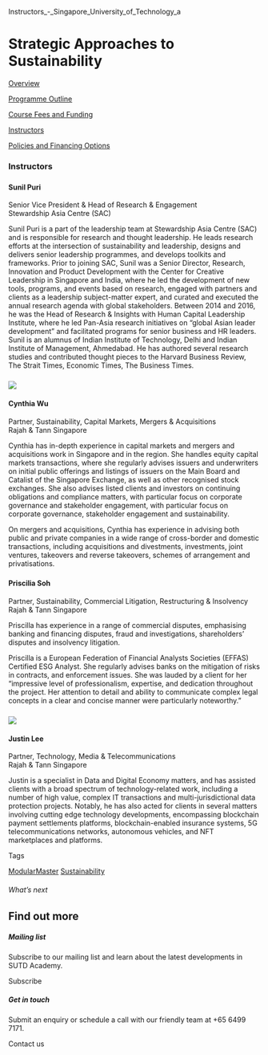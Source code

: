 Instructors_-_Singapore_University_of_Technology_a



Strategic Approaches to Sustainability
======================================

[Overview](/course/strategic-approaches-to-sustainability/#tabs)

[Programme Outline](/course/strategic-approaches-to-sustainability/programme-outline/#tabs)

[Course Fees and Funding](/course/strategic-approaches-to-sustainability/course-fees-and-funding/#tabs)

[Instructors](/course/strategic-approaches-to-sustainability/instructors/#tabs)

[Policies and Financing Options](/course/strategic-approaches-to-sustainability/policies-and-financing-options/#tabs)

### Instructors



###

#### **Sunil Puri**

Senior Vice President & Head of Research & Engagement  
Stewardship Asia Centre (SAC)

Sunil Puri is a part of the leadership team at Stewardship Asia Centre (SAC) and is responsible for research and thought leadership. He leads research efforts at the intersection of sustainability and leadership, designs and delivers senior leadership programmes, and develops toolkits and frameworks. Prior to joining SAC, Sunil was a Senior Director, Research, Innovation and Product Development with the Center for Creative Leadership in Singapore and India, where he led the development of new tools, programs, and events based on research, engaged with partners and clients as a leadership subject-matter expert, and curated and executed the annual research agenda with global stakeholders. Between 2014 and 2016, he was the Head of Research & Insights with Human Capital Leadership Institute, where he led Pan-Asia research initiatives on “global Asian leader development” and facilitated programs for senior business and HR leaders. Sunil is an alumnus of Indian Institute of Technology, Delhi and Indian Institute of Management, Ahmedabad. He has authored several research studies and contributed thought pieces to the Harvard Business Review, The Strait Times, Economic Times, The Business Times.

### 

![](https://www.sutd.edu.sg/wp-content/uploads/2024/12/Photo_SG_Cynthia-Wu-1_5254683.jpg?w=115)

#### **Cynthia Wu**

Partner, Sustainability, Capital Markets, Mergers & Acquisitions  
Rajah & Tann Singapore

Cynthia has in-depth experience in capital markets and mergers and acquisitions work in Singapore and in the region. She handles equity capital markets transactions, where she regularly advises issuers and underwriters on initial public offerings and listings of issuers on the Main Board and Catalist of the Singapore Exchange, as well as other recognised stock exchanges. She also advises listed clients and investors on continuing obligations and compliance matters, with particular focus on corporate governance and stakeholder engagement, with particular focus on corporate governance, stakeholder engagement and sustainability.

On mergers and acquisitions, Cynthia has experience in advising both public and private companies in a wide range of cross-border and domestic transactions, including acquisitions and divestments, investments, joint ventures, takeovers and reverse takeovers, schemes of arrangement and privatisations.

###

#### **Priscilia Soh**

Partner, Sustainability, Commercial Litigation, Restructuring & Insolvency  
Rajah & Tann Singapore

Priscilla has experience in a range of commercial disputes, emphasising banking and financing disputes, fraud and investigations, shareholders’ disputes and insolvency litigation.

Priscilla is a European Federation of Financial Analysts Societies (EFFAS) Certified ESG Analyst. She regularly advises banks on the mitigation of risks in contracts, and enforcement issues. She was lauded by a client for her “impressive level of professionalism, expertise, and dedication throughout the project. Her attention to detail and ability to communicate complex legal concepts in a clear and concise manner were particularly noteworthy.”

### 

![](https://www.sutd.edu.sg/wp-content/uploads/2024/12/Photo_SG_Justin-Lee.jpg?w=115)

#### **Justin Lee**

Partner, Technology, Media & Telecommunications  
Rajah & Tann Singapore

Justin is a specialist in Data and Digital Economy matters, and has assisted clients with a broad spectrum of technology-related work, including a number of high value, complex IT transactions and multi-jurisdictional data protection projects. Notably, he has also acted for clients in several matters involving cutting edge technology developments, encompassing blockchain payment settlements platforms, blockchain-enabled insurance systems, 5G telecommunications networks, autonomous vehicles, and NFT marketplaces and platforms.

Tags

[ModularMaster](/admissions/academy/courses-and-modules/?academy-type-course=792)
[Sustainability](/admissions/academy/courses-and-modules/?discipline=833)

###### What’s next

Find out more
-------------

##### Mailing list

Subscribe to our mailing list and learn about the latest developments in SUTD Academy.

Subscribe

##### Get in touch

Submit an enquiry or schedule a call with our friendly team at +65 6499 7171.

Contact us


